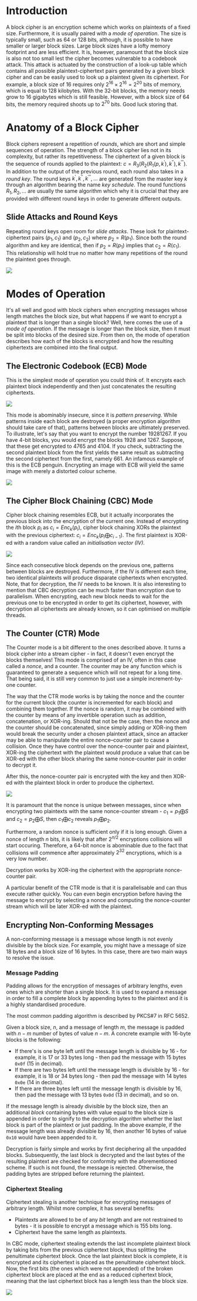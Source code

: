 # Introduction
A block cipher is an encryption scheme which works on plaintexts of a fixed size. Furthermore, it is usually paired with a *mode of operation*. The size is typically small, such as 64 or 128 bits, although, it is possible to have smaller or larger block sizes. Large block sizes have a lofty memory footprint and are less efficient. It is, however, paramount that the block size is also not too small lest the cipher becomes vulnerable to a codebook attack. This attack is actuated by the construction of a look-up table which contains all possible plaintext-ciphertext pairs generated by a given block cipher and can be easily used to look up a plaintext given its ciphertext. For example, a block size of 16 requires only $2^{16} \times 2^{16} = 2^{20}$ bits of memory, which is equal to 128 kilobytes. With the 32-bit blocks, the memory needs grow to 16 gigabytes which is still feasible. However, with a block size of 64 bits, the memory required shoots up to $2^{70}$ bits. Good luck storing that.

# Anatomy of a Block Cipher
Block ciphers represent a repetition of *rounds*, which are short and simple sequences of operation. The strength of a block cipher lies not in its complexity, but rather its repetitiveness. The ciphertext of a given block is the sequence of rounds applied to the plaintext: $c = R_3(R_2(R_1(p, {k^{\prime}}), {k^{\prime\prime}}),{k^{\prime\prime\prime}})$. In addition to the output of the previous round, each round also takes in a *round key*. The round keys $k^{\prime},k^{\prime\prime},k^{\prime\prime\prime},...$ are generated from the master key $k$ through an algorithm bearing the name *key schedule*. The round functions $R_1, R_2,...$ are usually the same algorithm which why it is crucial that they are provided with different round keys in order to generate different outputs.

## Slide Attacks and Round Keys
Repeating round keys open room for *slide attacks*. These look for plaintext-ciphertext pairs $(p_1, c_1)$ and $(p_2, c_2)$ where $p_2 = R(p_1)$. Since both the round algorithm and key are identical, then if $p_2 = R(p_1)$ implies that $c_2 = R(c_1)$. This relationship will hold true no matter how many repetitions of the round the plaintext goes through.

![](Resources/Images/Block_Cipher_Slide_Attack.png)

# Modes of Operation
It's all well and good with block ciphers when encrypting messages whose length matches the block size, but what happens if we want to encrypt a plaintext that is longer than a single block? Well, here comes the use of a *mode of operation*. If the message is longer than the block size, then it must be split into blocks of the desired size. From then on, the mode of operation describes how each of the blocks is encrypted and how the resulting ciphertexts are combined into the final output.

## The Electronic Codebook (ECB) Mode
This is the simplest mode of operation you could think of. It encrypts each plaintext block independently and then just concatenates the resulting ciphertexts. 

![](Resources/Images/Block_Cipher_ECB_Encrypt.png)

This mode is abominably insecure, since it is *pattern preserving*. While patterns inside each block are destroyed (a proper encryption algorithm should take care of that), patterns between blocks are ultimately preserved. To illustrate, let's say that you want to encrypt the number 19281267. If you have 4-bit blocks, you would encrypt the blocks 1928 and 1267. Suppose, that these get encrypted to 4765 and 4104. If you check, subtracting the second plaintext block from the first yields the same result as subtracting the second ciphertext from the first, namely 661. An infamous example of this is the ECB penguin. Encrypting an image with ECB will yield the same image with merely a distorted colour scheme.

![](Resources/Images/Block_Cipher_ECB_Penguin.png)

## The Cipher Block Chaining (CBC) Mode
Cipher block chaining resembles ECB, but it actually incorporates the previous block into the encryption of the current one. Instead of encrypting the $i$th block $p_i$ as $c_i = Enc_k(p_i)$, cipher block chaining XORs the plaintext with the previous ciphertext: $c_i = Enc_k(p_i \bigoplus c_{i-1})$. The first plaintext is XOR-ed with a random value called an *initialisation vector (IV)*.

![](Resources/Images/Block_Cipher_CBC_Encrypt.png)

Since each consecutive block depends on the previous one, patterns between blocks are destroyed. Furthermore, if the IV is different each time, two identical plaintexts will produce disparate ciphertexts when encrypted. Note, that for decryption, the IV needs to be known. It is also interesting to mention that CBC decryption can be much faster than encryption due to parallelism. When encrypting, each new block needs to wait for the previous one to be encrypted in order to get its ciphertext, however, with decryption all ciphertexts are already known, so it can optimised on multiple threads.

## The Counter (CTR) Mode
The Counter mode is a bit different to the ones described above. It turns a block cipher into a stream cipher - in fact, it doesn't even encrypt the blocks themselves! 
This mode is comprised of an IV, often in this case called a *nonce*, and a counter. The counter may be any function which is guaranteed to generate a sequence which will not repeat for a long time. That being said, it is still very common to just use a simple increment-by-one counter. 

The way that the CTR mode works is by taking the nonce and the counter for the current block (the counter is incremented for each block) and combining them together. If the nonce is random, it may be combined with the counter by means of any invertible operation such as addition, concatenation, or XOR-ing. Should that not be the case, then the nonce and the counter should be concatenated, since simply adding or XOR-ing them would break the security under a chosen plaintext attack, since an attacker may be able to manipulate the entire nonce–counter pair to cause a collision. Once they have control over the nonce-counter pair and plaintext, XOR-ing the ciphertext with the plaintext would produce a value that can be XOR-ed with the other block sharing the same nonce-counter pair in order to decrypt it.

After this, the nonce-counter pair is encrypted with the key and then XOR-ed with the plaintext block in order to produce the ciphertext.

![](Resources/Images/Block_Cipher_CTR_encrypt.png)

It is paramount that the nonce is unique between messages, since when encrypting two plaintexts with the same nonce-counter stream - $c_1 = p_1 \bigoplus S$ and $c_2 = p_2 \bigoplus S$, then $c_1 \bigoplus c_2$ reveals $p_1 \bigoplus p_2$.

Furthermore, a random nonce is sufficient only if it is long enough. Given a nonce of length $n$ bits, it is likely that after $2^{n/2}$ encryptions collisions will start occuring. Therefore, a 64-bit nonce is abominable due to the fact that collisions will commence after approximately $2^{32}$ encryptions, which is a very low number. 

Decryption works by XOR-ing the ciphertext with the appropriate nonce-counter pair.

A particular benefit of the CTR mode is that it is parallelisable and can thus execute rather quickly. You can even begin encryption before having the message to encrypt by selecting a nonce and computing the nonce-counter stream which will be later XOR-ed with the plaintext.

## Encrypting Non-Conforming Messages
A non-conforming message is a message whose length is not evenly divisible by the block size. For example, you might have a message of size 18 bytes and a block size of 16 bytes. In this case, there are two main ways to resolve the issue.

### Message Padding
Padding allows for the encryption of messages of arbitrary lengths, even ones which are shorter than a single block. It is used to expand a message in order to fill a complete block by appending bytes to the plaintext and it is a highly standardised procedure. 

The most common padding algorithm is described by PKCS#7 in RFC 5652.

Given a block size, $n$, and a message of length $m$, the message is padded with $n-m$ number of bytes of value $n-m$.  A concrete example with 16-byte blocks is the following:
- If there's is one byte left until the message length is divisible by 16 - for example, it is 17 or 33 bytes long - then pad the message with 15 bytes `0x0f` (15 in decimal).
- If there are two bytes left until the message length is divisible by 16 - for example, it is 18 or 34 bytes long - then pad the message with 14 bytes `0x0e` (14 in decimal).
- If there are three bytes left until the message length is divisible by 16, then pad the message with 13 bytes `0x0d` (13 in decimal), and so on.

If the message length is already divisible by the block size, then an additional *block* containing bytes with value equal to the block size is appended in order to signify to the decryption algorithm whether the last block is part of the plaintext or just padding. In the above example, if the message length was already divisible by 16, then another 16 bytes of value `0x10` would have been appended to it.

Decryption is fairly simple and works by first deciphering all the unpadded blocks. Subsequently, the last block is decrypted and the last bytes of the resulting plaintext are checked for conformity with the aforementioned scheme. If such is not found, the message is rejected. Otherwise, the padding bytes are stripped before returning the plaintext.

### Ciphertext Stealing
Ciphertext stealing is another technique for encrypting messages of arbitrary length. Whilst more complex, it has several benefits:
- Plaintexts are allowed to be of any *bit* length and are not restrained to bytes - it is possible to encrypt a message which is 155 bits long.
- Ciphertext have the same length as plaintexts.

In CBC mode, ciphertext stealing extends the last incomplete plaintext block by taking bits from the previous ciphertext block, thus splitting the penultimate ciphertext block. Once the last plaintext block is complete, it is encrypted and its ciphertext is placed as the penultimate ciphertext block. Now, the first bits (the ones which were not appended) of the broken ciphertext block are placed at the end as a reduced ciphertext block, meaning that the last ciphertext block has a length less than the block size.

![](Resources/Images/Block_cipher_ciphertext_stealing.png)
